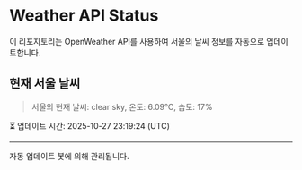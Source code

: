 
# Weather API Status

이 리포지토리는 OpenWeather API를 사용하여 서울의 날씨 정보를 자동으로 업데이트합니다.

## 현재 서울 날씨
> 서울의 현재 날씨: clear sky, 온도: 6.09°C, 습도: 17%

⏳ 업데이트 시간: 2025-10-27 23:19:24 (UTC)

---
자동 업데이트 봇에 의해 관리됩니다.
